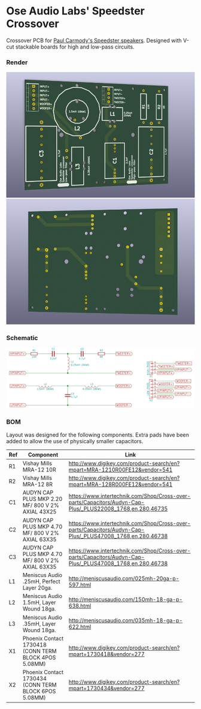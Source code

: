 # Ose Audio Labs' Speedster Crossover

Crossover PCB for [Paul Carmody's Speedster speakers](https://sites.google.com/site/undefinition/speedster). Designed with V-cut stackable boards for high and low-pass circuits.

### Render

![Front render](images/speedster-crossover_front.png)
![Back render](images/speedster-crossover_back.png)

### Schematic

![Schematic](images/speedster-crossover_schematic.png)

### BOM

Layout was designed for the following components. Extra pads have been added to allow the use of physically smaller capacitors.

Ref | Component | Link 
----| --------- | -------------
R1  | Vishay Mills MRA-12 10R | http://www.digikey.com/product-search/en?mpart=MRA-1210R00FE12&vendor=541
R2  | Vishay Mills MRA-12 8R | http://www.digikey.com/product-search/en?mpart=MRA-128R000FE12&vendor=541
C1  | AUDYN CAP PLUS MKP 2.20 MF/ 800 V 2% AXIAL 43X25 | https://www.intertechnik.com/Shop/Cross-over-parts/Capacitors/Audyn-Cap-Plus/_PLUS22008_1768,en,280,46735
C2  | AUDYN CAP PLUS MKP 4.70 MF/ 800 V 2% AXIAL 63X35 | https://www.intertechnik.com/Shop/Cross-over-parts/Capacitors/Audyn-Cap-Plus/_PLUS47008_1768,en,280,46738
C3  | AUDYN CAP PLUS MKP 4.70 MF/ 800 V 2% AXIAL 63X35 | https://www.intertechnik.com/Shop/Cross-over-parts/Capacitors/Audyn-Cap-Plus/_PLUS47008_1768,en,280,46738
L1  | Meniscus Audio .25mH, Perfect Layer 20ga. | http://meniscusaudio.com/025mh-20ga-p-597.html
L2  | Meniscus Audio 1.5mH, Layer  Wound 18ga. | http://meniscusaudio.com/150mh-18-ga-p-638.html
L3  | Meniscus Audio .35mH, Layer  Wound 18ga. | http://meniscusaudio.com/035mh-18-ga-p-622.html
X1  | Phoenix Contact 1730418 (CONN TERM BLOCK 4POS 5.08MM) | http://www.digikey.com/product-search/en?mpart=1730418&vendor=277
X2  | Phoenix Contact 1730434 (CONN TERM BLOCK 6POS 5.08MM) | http://www.digikey.com/product-search/en?mpart=1730434&vendor=277

